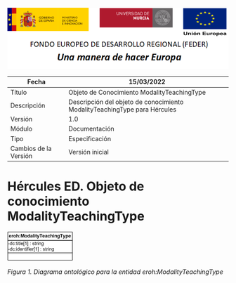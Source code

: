 ![](../../Docs/media/CabeceraDocumentosMD.png)

| Fecha         | 15/03/2022                                                   |
| ------------- | ------------------------------------------------------------ |
|Título|Objeto de Conocimiento ModalityTeachingType| 
|Descripción|Descripción del objeto de conocimiento ModalityTeachingType para Hércules|
|Versión|1.0|
|Módulo|Documentación|
|Tipo|Especificación|
|Cambios de la Versión|Versión inicial|

# Hércules ED. Objeto de conocimiento ModalityTeachingType

![](../../Docs/media/ObjetosDeConocimiento/ModalityTeachingType.png)

*Figura 1. Diagrama ontológico para la entidad eroh:ModalityTeachingType*
